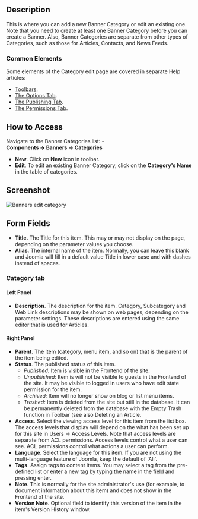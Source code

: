 <!-- Filename: Help4.x:Banners:_New_or_Edit_Category / Display title: Banners: Edit Category -->

## Description

This is where you can add a new Banner Category or edit an existing one.
Note that you need to create at least one Banner Category before you can
create a Banner. Also, Banner Categories are separate from other types
of Categories, such as those for Articles, Contacts, and News Feeds.

### Common Elements

Some elements of the Category edit page are covered in separate Help articles:

* [Toolbars](jdocmanual?article=help/common-elements/toolbars "").
* [The Options Tab](jdocmanual?article=help/common-elements/edit-category-options "").
* [The Publishing Tab](jdocmanual?article=help/common-elements/edit-publishing "").
* [The Permissions Tab](jdocmanual?article=help/common-elements/edit-permissions "").

## How to Access

Navigate to the Banner Categories list:
-**Components → Banners → Categories**

- **New**. Click on **New** icon in toolbar.
- **Edit**. To edit an existing Banner Category, click on the
  **Category's Name** in the table of categories.

## Screenshot

![Banners edit category](../../../en/images/banners/banners-edit-category-category-tab.png)

## Form Fields

- **Title.** The Title for this item. This may or may not display on the
  page, depending on the parameter values you choose.
- **Alias**. The internal name of the item. Normally, you can leave this
  blank and Joomla will fill in a default value Title in lower case and
  with dashes instead of spaces.

### Category tab

#### Left Panel

- **Description**. The description for the item. Category, Subcategory
  and Web Link descriptions may be shown on web pages, depending on the
  parameter settings. These descriptions are entered using the same
  editor that is used for Articles.

#### Right Panel

- **Parent**. The item (category, menu item, and so on) that is the
  parent of the item being edited.
- **Status**. The published status of this item.
  - *Published:* Item is visible in the Frontend of the site.
  - *Unpublished:* Item is will not be visible to guests in the Frontend
    of the site. It may be visible to logged in users who have edit
    state permission for the item.
  - *Archived:* Item will no longer show on blog or list menu items.
  - *Trashed:* Item is deleted from the site but still in the database.
    It can be permanently deleted from the database with the Empty Trash
    function in Toolbar (see also Deleting an Article.
- **Access**. Select the viewing access level for this item from the
  list box. The access levels that display will depend on the what has
  been set up for this site in Users → Access Levels.
  Note that access levels are separate from ACL permissions. Access
  levels control what a user can see. ACL permissions control what
  actions a user can perform.
- **Language**. Select the language for this item. If you are not using
  the multi-language feature of Joomla, keep the default of 'All'.
- **Tags**. Assign tags to content items. You may select a tag from the
  pre-defined list or enter a new tag by typing the name in the field
  and pressing enter.
- **Note**. This is normally for the site administrator's use (for
  example, to document information about this item) and does not show in
  the Frontend of the site.
- **Version Note**. Optional field to identify this version of the item
  in the item's Version History
  window.

